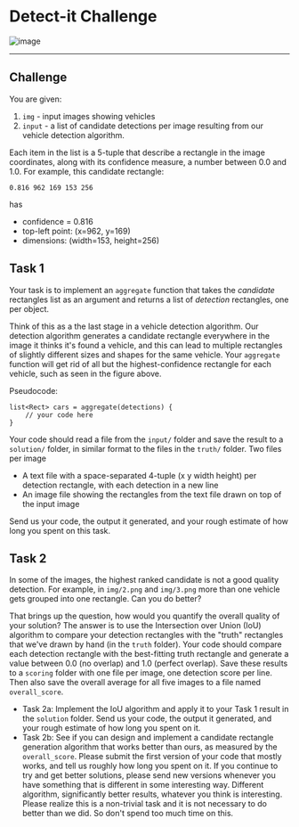 # Detect-it Challenge

![image](truth/0.png)

---
## Challenge
You are given:

1. `img` - input images showing vehicles
2. `input` - a list of candidate detections per image resulting from our vehicle detection algorithm.

Each item in the list is a 5-tuple that describe a rectangle in the image coordinates, along with its confidence measure, a number between 0.0 and 1.0.
For example, this candidate rectangle:
```
0.816 962 169 153 256
```
has

* confidence = 0.816
* top-left point: (x=962, y=169)
* dimensions: (width=153, height=256)


## Task 1
Your task is to implement an `aggregate` function that takes the _candidate_ rectangles list as an argument and returns a list of _detection_ rectangles, one per object. 

Think of this as a the last stage in a vehicle detection algorithm. Our detection algorithm generates a candidate rectangle everywhere in the image it thinks it's found a vehicle, and this can lead to multiple rectangles of slightly different sizes and shapes for the same vehicle. Your `aggregate` function will get rid of all but the highest-confidence rectangle for each vehicle, such as seen in the figure above.

Pseudocode:
```
list<Rect> cars = aggregate(detections) {
    // your code here
}
```

Your code should read a file from the `input/` folder and save the result to a `solution/` folder, in similar format to the files in the `truth/` folder. Two files per image 

* A text file with a space-separated 4-tuple (x y width height) per detection rectangle, with each detection in a new line
* An image file showing the rectangles from the text file drawn on top of the input image

Send us your code, the output it generated, and your rough estimate of how long you spent on this task.

## Task 2

In some of the images, the highest ranked candidate is not a good quality detection. For example, in `img/2.png` and `img/3.png` more than one vehicle gets grouped into one rectangle. Can you do better?

That brings up the question, how would you quantify the overall quality of your solution? The answer is to use the Intersection over Union (IoU) algorithm to compare your detection rectangles with the "truth" rectangles that we've drawn by hand (in the `truth` folder). Your code should compare each detection rectangle with the best-fitting truth rectangle and generate a value between 0.0 (no overlap) and 1.0 (perfect overlap). Save these results to a `scoring` folder with one file per image, one detection score per line. Then also save the overall average for all five images to a file named `overall_score`.

* Task 2a: Implement the IoU algorithm and apply it to your Task 1 result in the `solution` folder. Send us your code, the output it generated, and your rough estimate of how long you spent on it.
* Task 2b: See if you can design and implement a candidate rectangle generation algorithm that works better than ours, as measured by the `overall_score`. Please submit the first version of your code that mostly works, and tell us roughly how long you spent on it. If you continue to try and get better solutions, please send new versions whenever you have something that is different in some interesting way. Different algorithm, significantly better results, whatever you think is interesting. Please realize this is a non-trivial task and it is not necessary to do better than we did. So don't spend too much time on this.
